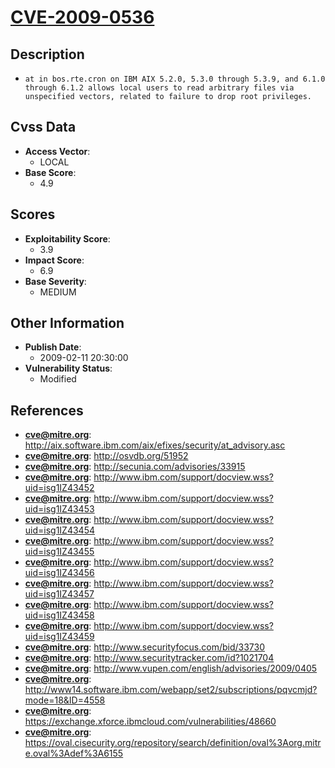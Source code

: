 
# [CVE-2009-0536](http://aix.software.ibm.com/aix/efixes/security/at_advisory.asc)

## Description

- `at in bos.rte.cron on IBM AIX 5.2.0, 5.3.0 through 5.3.9, and 6.1.0 through 6.1.2 allows local users to read arbitrary files via unspecified vectors, related to failure to drop root privileges.`

## Cvss Data

- **Access Vector**:
  - LOCAL
- **Base Score**:
  - 4.9

## Scores

- **Exploitability Score**:
  - 3.9
- **Impact Score**:
  - 6.9
- **Base Severity**:
  - MEDIUM

## Other Information

- **Publish Date**:
  - 2009-02-11 20:30:00
- **Vulnerability Status**:
  - Modified

## References

- **cve@mitre.org**: http://aix.software.ibm.com/aix/efixes/security/at_advisory.asc
- **cve@mitre.org**: http://osvdb.org/51952
- **cve@mitre.org**: http://secunia.com/advisories/33915
- **cve@mitre.org**: http://www.ibm.com/support/docview.wss?uid=isg1IZ43452
- **cve@mitre.org**: http://www.ibm.com/support/docview.wss?uid=isg1IZ43453
- **cve@mitre.org**: http://www.ibm.com/support/docview.wss?uid=isg1IZ43454
- **cve@mitre.org**: http://www.ibm.com/support/docview.wss?uid=isg1IZ43455
- **cve@mitre.org**: http://www.ibm.com/support/docview.wss?uid=isg1IZ43456
- **cve@mitre.org**: http://www.ibm.com/support/docview.wss?uid=isg1IZ43457
- **cve@mitre.org**: http://www.ibm.com/support/docview.wss?uid=isg1IZ43458
- **cve@mitre.org**: http://www.ibm.com/support/docview.wss?uid=isg1IZ43459
- **cve@mitre.org**: http://www.securityfocus.com/bid/33730
- **cve@mitre.org**: http://www.securitytracker.com/id?1021704
- **cve@mitre.org**: http://www.vupen.com/english/advisories/2009/0405
- **cve@mitre.org**: http://www14.software.ibm.com/webapp/set2/subscriptions/pqvcmjd?mode=18&ID=4558
- **cve@mitre.org**: https://exchange.xforce.ibmcloud.com/vulnerabilities/48660
- **cve@mitre.org**: https://oval.cisecurity.org/repository/search/definition/oval%3Aorg.mitre.oval%3Adef%3A6155
